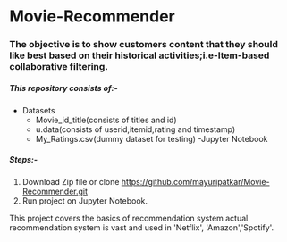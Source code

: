 # Movie-Recommender
### The objective is to show customers content that they should like best based on their historical activities;i.e-Item-based collaborative filtering.

##### This repository consists of:-
- Datasets
  - Movie_id_title(consists of titles and id)
  - u.data(consists of userid,itemid,rating and timestamp)
  - My_Ratings.csv(dummy dataset for testing)
-Jupyter Notebook

##### Steps:-
1. Download Zip file or clone https://github.com/mayuripatkar/Movie-Recommender.git
2. Run project on Jupyter Notebook.

This project covers the basics of recommendation system actual recommendation system is vast and used in 'Netflix', 'Amazon','Spotify'.
